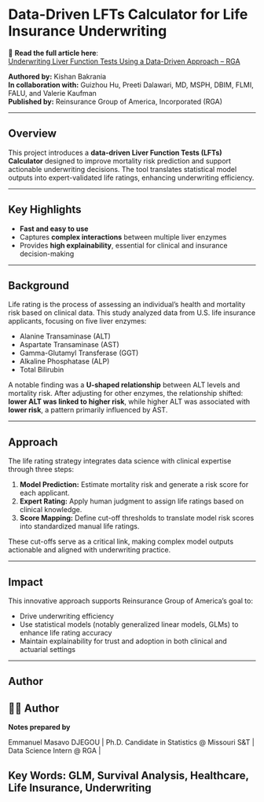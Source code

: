 # Data-Driven LFTs Calculator for Life Insurance Underwriting

🔗 **Read the full article here**:  
[Underwriting Liver Function Tests Using a Data-Driven Approach – RGA](https://www.rgare.com/knowledge-center/article/underwriting-liver-function-tests-using-a-data-driven-approach?utm_source=stakeholder_social&utm_medium=linkedin&utm_campaign=liver_calculator_060925)

**Authored by:** Kishan Bakrania  
**In collaboration with:** Guizhou Hu, Preeti Dalawari, MD, MSPH, DBIM, FLMI, FALU, and Valerie Kaufman  
**Published by:** Reinsurance Group of America, Incorporated (RGA)

---

## Overview

This project introduces a **data-driven Liver Function Tests (LFTs) Calculator** designed to improve mortality risk prediction and support actionable underwriting decisions. The tool translates statistical model outputs into expert-validated life ratings, enhancing underwriting efficiency.

---

## Key Highlights

- **Fast and easy to use**  
- Captures **complex interactions** between multiple liver enzymes  
- Provides **high explainability**, essential for clinical and insurance decision-making

---

## Background

Life rating is the process of assessing an individual’s health and mortality risk based on clinical data. This study analyzed data from U.S. life insurance applicants, focusing on five liver enzymes:

- Alanine Transaminase (ALT)  
- Aspartate Transaminase (AST)  
- Gamma-Glutamyl Transferase (GGT)  
- Alkaline Phosphatase (ALP)  
- Total Bilirubin

A notable finding was a **U-shaped relationship** between ALT levels and mortality risk. After adjusting for other enzymes, the relationship shifted: **lower ALT was linked to higher risk**, while higher ALT was associated with **lower risk**, a pattern primarily influenced by AST.

---

## Approach

The life rating strategy integrates data science with clinical expertise through three steps:

1. **Model Prediction:** Estimate mortality risk and generate a risk score for each applicant.  
2. **Expert Rating:** Apply human judgment to assign life ratings based on clinical knowledge.  
3. **Score Mapping:** Define cut-off thresholds to translate model risk scores into standardized manual life ratings.

These cut-offs serve as a critical link, making complex model outputs actionable and aligned with underwriting practice.

---

## Impact

This innovative approach supports Reinsurance Group of America’s goal to:

- Drive underwriting efficiency  
- Use statistical models (notably generalized linear models, GLMs) to enhance life rating accuracy  
- Maintain explainability for trust and adoption in both clinical and actuarial settings

---

## Author

## 👨‍💻 Author

**Notes prepared by** 

Emmanuel Masavo DJEGOU |
Ph.D. Candidate in Statistics @ Missouri S&T | 
Data Science Intern @ RGA | 

Key Words: GLM, Survival Analysis, Healthcare, Life Insurance, Underwriting
---
